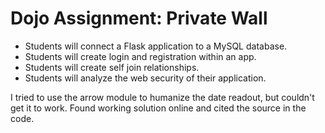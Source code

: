 # Dojo Assignment: Private Wall

- Students will connect a Flask application to a MySQL database.
- Students will create login and registration within an app.
- Students will create self join relationships.
- Students will analyze the web security of their application.

I tried to use the arrow module to humanize the date readout, but
couldn't get it to work. Found working solution online and cited
the source in the code.
